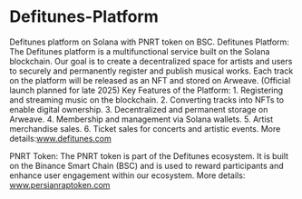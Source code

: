 # Defitunes-Platform
Defitunes platform on Solana with PNRT token on BSC.
Defitunes Platform: The Defitunes platform is a multifunctional service built on the Solana blockchain. Our goal is to create a decentralized space for artists and users to securely and permanently register and publish musical works. Each track on the platform will be released as an NFT and stored on Arweave. (Official launch planned for late 2025)
Key Features of the Platform:
	1.	Registering and streaming music on the blockchain.
	2.	Converting tracks into NFTs to enable digital ownership.
	3.	Decentralized and permanent storage on Arweave.
	4.	Membership and management via Solana wallets.
	5.	Artist merchandise sales.
	6.	Ticket sales for concerts and artistic events.
More details:www.defitunes.com

PNRT Token:
The PNRT token is part of the Defitunes ecosystem. It is built on the Binance Smart Chain (BSC) and is used to reward participants and enhance user engagement within our ecosystem.
More details: www.persianraptoken.com
